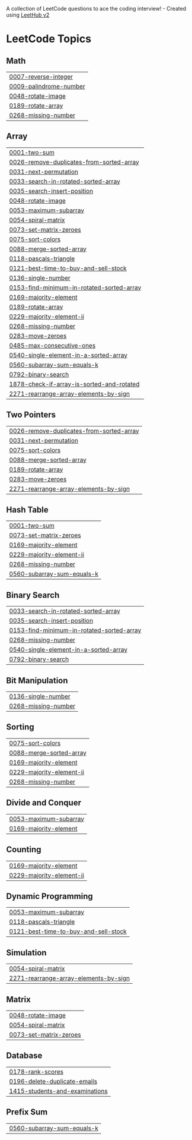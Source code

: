 A collection of LeetCode questions to ace the coding interview! - Created using [LeetHub v2](https://github.com/arunbhardwaj/LeetHub-2.0)
<!---LeetCode Topics Start-->
# LeetCode Topics
## Math
|  |
| ------- |
| [0007-reverse-integer](https://github.com/gh0gale/LeetCode/tree/master/0007-reverse-integer) |
| [0009-palindrome-number](https://github.com/gh0gale/LeetCode/tree/master/0009-palindrome-number) |
| [0048-rotate-image](https://github.com/gh0gale/LeetCode/tree/master/0048-rotate-image) |
| [0189-rotate-array](https://github.com/gh0gale/LeetCode/tree/master/0189-rotate-array) |
| [0268-missing-number](https://github.com/gh0gale/LeetCode/tree/master/0268-missing-number) |
## Array
|  |
| ------- |
| [0001-two-sum](https://github.com/gh0gale/LeetCode/tree/master/0001-two-sum) |
| [0026-remove-duplicates-from-sorted-array](https://github.com/gh0gale/LeetCode/tree/master/0026-remove-duplicates-from-sorted-array) |
| [0031-next-permutation](https://github.com/gh0gale/LeetCode/tree/master/0031-next-permutation) |
| [0033-search-in-rotated-sorted-array](https://github.com/gh0gale/LeetCode/tree/master/0033-search-in-rotated-sorted-array) |
| [0035-search-insert-position](https://github.com/gh0gale/LeetCode/tree/master/0035-search-insert-position) |
| [0048-rotate-image](https://github.com/gh0gale/LeetCode/tree/master/0048-rotate-image) |
| [0053-maximum-subarray](https://github.com/gh0gale/LeetCode/tree/master/0053-maximum-subarray) |
| [0054-spiral-matrix](https://github.com/gh0gale/LeetCode/tree/master/0054-spiral-matrix) |
| [0073-set-matrix-zeroes](https://github.com/gh0gale/LeetCode/tree/master/0073-set-matrix-zeroes) |
| [0075-sort-colors](https://github.com/gh0gale/LeetCode/tree/master/0075-sort-colors) |
| [0088-merge-sorted-array](https://github.com/gh0gale/LeetCode/tree/master/0088-merge-sorted-array) |
| [0118-pascals-triangle](https://github.com/gh0gale/LeetCode/tree/master/0118-pascals-triangle) |
| [0121-best-time-to-buy-and-sell-stock](https://github.com/gh0gale/LeetCode/tree/master/0121-best-time-to-buy-and-sell-stock) |
| [0136-single-number](https://github.com/gh0gale/LeetCode/tree/master/0136-single-number) |
| [0153-find-minimum-in-rotated-sorted-array](https://github.com/gh0gale/LeetCode/tree/master/0153-find-minimum-in-rotated-sorted-array) |
| [0169-majority-element](https://github.com/gh0gale/LeetCode/tree/master/0169-majority-element) |
| [0189-rotate-array](https://github.com/gh0gale/LeetCode/tree/master/0189-rotate-array) |
| [0229-majority-element-ii](https://github.com/gh0gale/LeetCode/tree/master/0229-majority-element-ii) |
| [0268-missing-number](https://github.com/gh0gale/LeetCode/tree/master/0268-missing-number) |
| [0283-move-zeroes](https://github.com/gh0gale/LeetCode/tree/master/0283-move-zeroes) |
| [0485-max-consecutive-ones](https://github.com/gh0gale/LeetCode/tree/master/0485-max-consecutive-ones) |
| [0540-single-element-in-a-sorted-array](https://github.com/gh0gale/LeetCode/tree/master/0540-single-element-in-a-sorted-array) |
| [0560-subarray-sum-equals-k](https://github.com/gh0gale/LeetCode/tree/master/0560-subarray-sum-equals-k) |
| [0792-binary-search](https://github.com/gh0gale/LeetCode/tree/master/0792-binary-search) |
| [1878-check-if-array-is-sorted-and-rotated](https://github.com/gh0gale/LeetCode/tree/master/1878-check-if-array-is-sorted-and-rotated) |
| [2271-rearrange-array-elements-by-sign](https://github.com/gh0gale/LeetCode/tree/master/2271-rearrange-array-elements-by-sign) |
## Two Pointers
|  |
| ------- |
| [0026-remove-duplicates-from-sorted-array](https://github.com/gh0gale/LeetCode/tree/master/0026-remove-duplicates-from-sorted-array) |
| [0031-next-permutation](https://github.com/gh0gale/LeetCode/tree/master/0031-next-permutation) |
| [0075-sort-colors](https://github.com/gh0gale/LeetCode/tree/master/0075-sort-colors) |
| [0088-merge-sorted-array](https://github.com/gh0gale/LeetCode/tree/master/0088-merge-sorted-array) |
| [0189-rotate-array](https://github.com/gh0gale/LeetCode/tree/master/0189-rotate-array) |
| [0283-move-zeroes](https://github.com/gh0gale/LeetCode/tree/master/0283-move-zeroes) |
| [2271-rearrange-array-elements-by-sign](https://github.com/gh0gale/LeetCode/tree/master/2271-rearrange-array-elements-by-sign) |
## Hash Table
|  |
| ------- |
| [0001-two-sum](https://github.com/gh0gale/LeetCode/tree/master/0001-two-sum) |
| [0073-set-matrix-zeroes](https://github.com/gh0gale/LeetCode/tree/master/0073-set-matrix-zeroes) |
| [0169-majority-element](https://github.com/gh0gale/LeetCode/tree/master/0169-majority-element) |
| [0229-majority-element-ii](https://github.com/gh0gale/LeetCode/tree/master/0229-majority-element-ii) |
| [0268-missing-number](https://github.com/gh0gale/LeetCode/tree/master/0268-missing-number) |
| [0560-subarray-sum-equals-k](https://github.com/gh0gale/LeetCode/tree/master/0560-subarray-sum-equals-k) |
## Binary Search
|  |
| ------- |
| [0033-search-in-rotated-sorted-array](https://github.com/gh0gale/LeetCode/tree/master/0033-search-in-rotated-sorted-array) |
| [0035-search-insert-position](https://github.com/gh0gale/LeetCode/tree/master/0035-search-insert-position) |
| [0153-find-minimum-in-rotated-sorted-array](https://github.com/gh0gale/LeetCode/tree/master/0153-find-minimum-in-rotated-sorted-array) |
| [0268-missing-number](https://github.com/gh0gale/LeetCode/tree/master/0268-missing-number) |
| [0540-single-element-in-a-sorted-array](https://github.com/gh0gale/LeetCode/tree/master/0540-single-element-in-a-sorted-array) |
| [0792-binary-search](https://github.com/gh0gale/LeetCode/tree/master/0792-binary-search) |
## Bit Manipulation
|  |
| ------- |
| [0136-single-number](https://github.com/gh0gale/LeetCode/tree/master/0136-single-number) |
| [0268-missing-number](https://github.com/gh0gale/LeetCode/tree/master/0268-missing-number) |
## Sorting
|  |
| ------- |
| [0075-sort-colors](https://github.com/gh0gale/LeetCode/tree/master/0075-sort-colors) |
| [0088-merge-sorted-array](https://github.com/gh0gale/LeetCode/tree/master/0088-merge-sorted-array) |
| [0169-majority-element](https://github.com/gh0gale/LeetCode/tree/master/0169-majority-element) |
| [0229-majority-element-ii](https://github.com/gh0gale/LeetCode/tree/master/0229-majority-element-ii) |
| [0268-missing-number](https://github.com/gh0gale/LeetCode/tree/master/0268-missing-number) |
## Divide and Conquer
|  |
| ------- |
| [0053-maximum-subarray](https://github.com/gh0gale/LeetCode/tree/master/0053-maximum-subarray) |
| [0169-majority-element](https://github.com/gh0gale/LeetCode/tree/master/0169-majority-element) |
## Counting
|  |
| ------- |
| [0169-majority-element](https://github.com/gh0gale/LeetCode/tree/master/0169-majority-element) |
| [0229-majority-element-ii](https://github.com/gh0gale/LeetCode/tree/master/0229-majority-element-ii) |
## Dynamic Programming
|  |
| ------- |
| [0053-maximum-subarray](https://github.com/gh0gale/LeetCode/tree/master/0053-maximum-subarray) |
| [0118-pascals-triangle](https://github.com/gh0gale/LeetCode/tree/master/0118-pascals-triangle) |
| [0121-best-time-to-buy-and-sell-stock](https://github.com/gh0gale/LeetCode/tree/master/0121-best-time-to-buy-and-sell-stock) |
## Simulation
|  |
| ------- |
| [0054-spiral-matrix](https://github.com/gh0gale/LeetCode/tree/master/0054-spiral-matrix) |
| [2271-rearrange-array-elements-by-sign](https://github.com/gh0gale/LeetCode/tree/master/2271-rearrange-array-elements-by-sign) |
## Matrix
|  |
| ------- |
| [0048-rotate-image](https://github.com/gh0gale/LeetCode/tree/master/0048-rotate-image) |
| [0054-spiral-matrix](https://github.com/gh0gale/LeetCode/tree/master/0054-spiral-matrix) |
| [0073-set-matrix-zeroes](https://github.com/gh0gale/LeetCode/tree/master/0073-set-matrix-zeroes) |
## Database
|  |
| ------- |
| [0178-rank-scores](https://github.com/gh0gale/LeetCode/tree/master/0178-rank-scores) |
| [0196-delete-duplicate-emails](https://github.com/gh0gale/LeetCode/tree/master/0196-delete-duplicate-emails) |
| [1415-students-and-examinations](https://github.com/gh0gale/LeetCode/tree/master/1415-students-and-examinations) |
## Prefix Sum
|  |
| ------- |
| [0560-subarray-sum-equals-k](https://github.com/gh0gale/LeetCode/tree/master/0560-subarray-sum-equals-k) |
<!---LeetCode Topics End-->